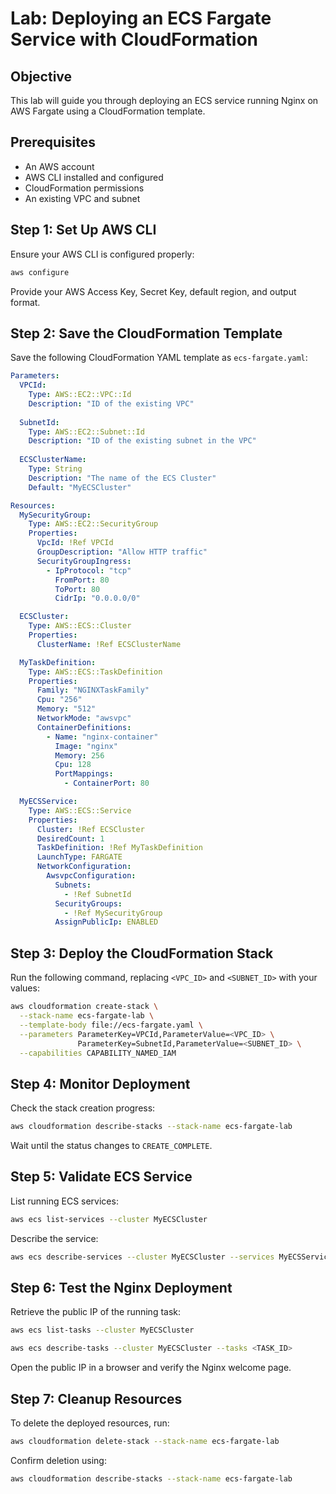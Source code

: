 # Lab: Deploying an ECS Fargate Service with CloudFormation

## Objective
This lab will guide you through deploying an ECS service running Nginx on AWS Fargate using a CloudFormation template.

## Prerequisites
- An AWS account
- AWS CLI installed and configured
- CloudFormation permissions
- An existing VPC and subnet

## Step 1: Set Up AWS CLI
Ensure your AWS CLI is configured properly:
```sh
aws configure
```
Provide your AWS Access Key, Secret Key, default region, and output format.

## Step 2: Save the CloudFormation Template
Save the following CloudFormation YAML template as `ecs-fargate.yaml`:
```yaml
Parameters:
  VPCId:
    Type: AWS::EC2::VPC::Id
    Description: "ID of the existing VPC"
  
  SubnetId:
    Type: AWS::EC2::Subnet::Id
    Description: "ID of the existing subnet in the VPC"
  
  ECSClusterName:
    Type: String
    Description: "The name of the ECS Cluster"
    Default: "MyECSCluster"

Resources:
  MySecurityGroup:
    Type: AWS::EC2::SecurityGroup
    Properties:
      VpcId: !Ref VPCId
      GroupDescription: "Allow HTTP traffic"
      SecurityGroupIngress:
        - IpProtocol: "tcp"
          FromPort: 80
          ToPort: 80
          CidrIp: "0.0.0.0/0"

  ECSCluster:
    Type: AWS::ECS::Cluster
    Properties:
      ClusterName: !Ref ECSClusterName

  MyTaskDefinition:
    Type: AWS::ECS::TaskDefinition
    Properties:
      Family: "NGINXTaskFamily"
      Cpu: "256"
      Memory: "512"
      NetworkMode: "awsvpc"
      ContainerDefinitions:
        - Name: "nginx-container"
          Image: "nginx"
          Memory: 256
          Cpu: 128
          PortMappings:
            - ContainerPort: 80

  MyECSService:
    Type: AWS::ECS::Service
    Properties:
      Cluster: !Ref ECSCluster
      DesiredCount: 1
      TaskDefinition: !Ref MyTaskDefinition
      LaunchType: FARGATE
      NetworkConfiguration:
        AwsvpcConfiguration:
          Subnets:
            - !Ref SubnetId
          SecurityGroups:
            - !Ref MySecurityGroup
          AssignPublicIp: ENABLED
```

## Step 3: Deploy the CloudFormation Stack
Run the following command, replacing `<VPC_ID>` and `<SUBNET_ID>` with your values:
```sh
aws cloudformation create-stack \
  --stack-name ecs-fargate-lab \
  --template-body file://ecs-fargate.yaml \
  --parameters ParameterKey=VPCId,ParameterValue=<VPC_ID> \
               ParameterKey=SubnetId,ParameterValue=<SUBNET_ID> \
  --capabilities CAPABILITY_NAMED_IAM
```

## Step 4: Monitor Deployment
Check the stack creation progress:
```sh
aws cloudformation describe-stacks --stack-name ecs-fargate-lab
```
Wait until the status changes to `CREATE_COMPLETE`.

## Step 5: Validate ECS Service
List running ECS services:
```sh
aws ecs list-services --cluster MyECSCluster
```
Describe the service:
```sh
aws ecs describe-services --cluster MyECSCluster --services MyECSService
```

## Step 6: Test the Nginx Deployment
Retrieve the public IP of the running task:
```sh
aws ecs list-tasks --cluster MyECSCluster
```
```sh
aws ecs describe-tasks --cluster MyECSCluster --tasks <TASK_ID>
```
Open the public IP in a browser and verify the Nginx welcome page.

## Step 7: Cleanup Resources
To delete the deployed resources, run:
```sh
aws cloudformation delete-stack --stack-name ecs-fargate-lab
```
Confirm deletion using:
```sh
aws cloudformation describe-stacks --stack-name ecs-fargate-lab